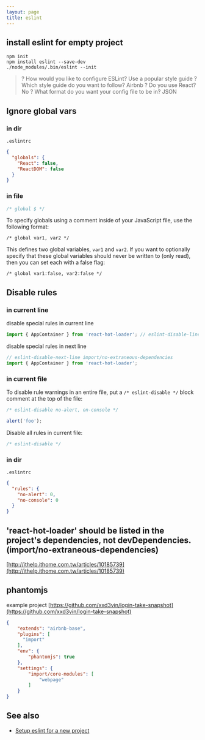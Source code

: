 ```yaml
---
layout: page
title: eslint
---
```


## install eslint for empty project

```
npm init
npm install eslint --save-dev
./node_modules/.bin/eslint --init
```

> ? How would you like to configure ESLint? Use a popular style guide
> ? Which style guide do you want to follow? Airbnb
> ? Do you use React? No
> ? What format do you want your config file to be in? JSON

## Ignore global vars

### in dir

`.eslintrc`

```json
{
  "globals": {
    "React": false,
    "ReactDOM": false
  }
}
```

### in file

```js
/* global $ */
```

To specify globals using a comment inside of your JavaScript file, use the following format:

```
/* global var1, var2 */
```

This defines two global variables, `var1` and `var2`. If you want to optionally specify that these global variables should never be written to (only read), then you can set each with a false flag:

```
/* global var1:false, var2:false */
```

## Disable rules

### in current line

disable special rules in current line

```js
import { AppContainer } from 'react-hot-loader'; // eslint-disable-line import/no-extraneous-dependencies
```

disable special rules in next line

```js
// eslint-disable-next-line import/no-extraneous-dependencies
import { AppContainer } from 'react-hot-loader';
```

### in current file

To disable rule warnings in an entire file, put a `/* eslint-disable */` block comment at the top of the file:

```js
/* eslint-disable no-alert, on-console */

alert('foo');
```

Disable all rules in current file:

```js
/* eslint-disable */
```

### in dir

`.eslintrc`

```json
{
  "rules": {
    "no-alert": 0,
    "no-console": 0
  }
}
```

## 'react-hot-loader' should be listed in the project's dependencies, not devDependencies. (import/no-extraneous-dependencies)


[http://ithelp.ithome.com.tw/articles/10185739](http://ithelp.ithome.com.tw/articles/10185739)

## phantomjs

example project [https://github.com/xxd3vin/login-take-snapshot](https://github.com/xxd3vin/login-take-snapshot)

```json
{
    "extends": "airbnb-base",
    "plugins": [
      "import"
    ],
    "env": {
        "phantomjs": true
    },
    "settings": {
        "import/core-modules": [
            "webpage"
        ]
    }
}
```

## See also

- [Setup eslint for a new project](/2017/07/19/setup-eslint-for-a-new-project.html)